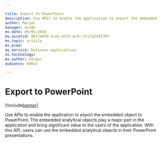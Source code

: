 ```yaml
---

title: Export to PowerPoint
description: Use APIs to enable the application to export the embedded object to PowerPoint.
author: MargoC
manager: AnnBe
ms.date: 06/01/2018
ms.assetid: 9bf74920-2ce2-4112-ac3c-3ccfa244f39f
ms.topic: article
ms.prod: 
ms.service: business-applications
ms.technology: 
ms.author: margoc
audience: Admin

---
```

#  Export to PowerPoint




[!include[banner](../../../includes/banner.md)]

Use APIs to enable the application to export the embedded object to PowerPoint.
The embedded analytical objects play a major part in the application and bring
significant value to the users of the application. With this API, users can use
the embedded analytical objects in their PowerPoint presentations.
